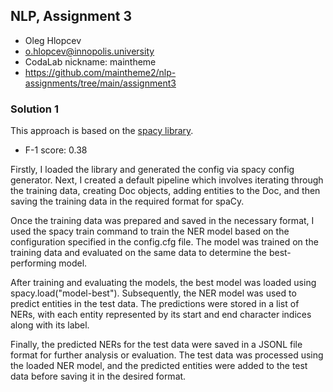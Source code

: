## NLP, Assignment 3

* Oleg Hlopcev
* o.hlopcev@innopolis.university
* CodaLab nickname: maintheme
* https://github.com/maintheme2/nlp-assignments/tree/main/assignment3

### Solution 1

This approach is based on the [spacy library](https://spacy.io/usage/training).

* F-1 score: 0.38

Firstly, I loaded the library and generated the config via spacy config generator. Next, I created a default pipeline which involves iterating through the training data, creating Doc objects, adding entities to the Doc, and then saving the training data in the required format for spaCy.

Once the training data was prepared and saved in the necessary format, I used the spacy train command to train the NER model based on the configuration specified in the config.cfg file. The model was trained on the training data and evaluated on the same data to determine the best-performing model.

After training and evaluating the models, the best model was loaded using spacy.load("model-best"). Subsequently, the NER model was used to predict entities in the test data. The predictions were stored in a list of NERs, with each entity represented by its start and end character indices along with its label.

Finally, the predicted NERs for the test data were saved in a JSONL file format for further analysis or evaluation. The test data was processed using the loaded NER model, and the predicted entities were added to the test data before saving it in the desired format.